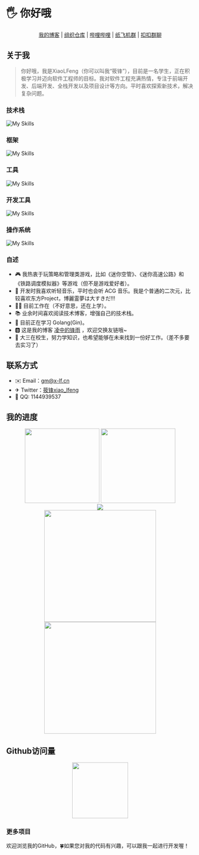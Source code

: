 # 🖐️ 你好哦

<div align="center">
    <a href="https://blog.x-lf.com">我的博客</a>
    <span>|</span>
    <a href="https://git-fy.cn/XiaoLFeng">组织仓库</a>
    <span>|</span>
    <a href="https://space.bilibili.com/244321572">哔哩哔哩</a>
    <span>|</span>
    <a href="https://t.me/xf_talk">纸飞机群</a>
    <span>|</span>
    <a href="https://qm.qq.com/cgi-bin/qm/qr?k=viCI56D_CRmtKMQZVzKCm9Rhy_0KUwVQ&jump_from=webapi">扣扣群聊</a>
</div>

## 关于我

> 你好哦，我是XiaoLFeng（你可以叫我“筱锋”），目前是一名学生，正在积极学习并迈向软件工程师的目标。我对软件工程充满热情，专注于前端开发、后端开发、全栈开发以及项目设计等方向。平时喜欢探索新技术，解决复杂问题。

### 技术栈
![My Skills](https://skillicons.dev/icons?i=java,go,ts,js,html,css,dart,kotlin,php,py,c,cpp,md,latex)


### 框架
![My Skills](https://skillicons.dev/icons?i=spring,laravel,go,vite,vue,react,flutter,nginx,nodejs,tailwind)

### 工具
![My Skills](https://skillicons.dev/icons?i=maven,npm,gradle,vim,sqlite,mysql,postgres,rabbitmq,kubernetes,jquery,jenkins,cmake)

### 开发工具
![My Skills](https://skillicons.dev/icons?i=idea,webstorm,clion,phpstorm,pycharm,androidstudio,docker,visualstudio,vscode,eclipse,arduino,postman,anaconda,obsidian,github,gitlab,grafana,git,githubactions,cloudflare,vercel,azure)

### 操作系统
![My Skills](https://skillicons.dev/icons?i=apple,windows,linux,ubuntu,redhat,debian,arch,raspberrypi,kali)

### 自述

- 🎮 我热衷于玩策略和管理类游戏，比如《迷你空管》、《迷你高速公路》和《铁路调度模拟器》等游戏（但不是游戏爱好者）。
- 🎵 开发时我喜欢听轻音乐，平时也会听 ACG 音乐。我是个普通的二次元，比较喜欢东方Project，博麗霊夢は大すきだ!!!
- 👨‍💻 目前工作在（不好意思，还在上学）。
- 📚 业余时间喜欢阅读技术博客，增强自己的技术栈。
- 🌱 目前正在学习 Golang(Gin)。
- 🅱️ 这是我的博客 [凌中的锋雨](https://blog.x-lf.com/) ，欢迎交换友链哦~
- 🏢 大三在校生，努力学知识，也希望能够在未来找到一份好工作。（差不多要去实习了）

## 联系方式

- ✉️ Email：[gm@x-lf.cn](mailto:gm@x-lf.cn)
- ✈ Twitter：[筱锋xiao_lfeng](https://twitter.com/lfeng_xiao)
- 🐧 QQ: 1144939537


## 我的进度

<div align="center">
    <img src="https://api.githubtrends.io/user/svg/XiaoLFeng/langs?time_range=one_year&include_private=True&compact=True&theme=classic" style="height: 200px">
    <img src="https://github-readme-stats.vercel.app/api?username=XiaoLFeng&show_icons=true&include_all_commits=true&count_private=true&hide_border=true" style="height: 200px">
</div>
<div align="center">
    <img src="https://wakatime.com/share/@018eaa03-bf5e-4f9b-8514-34313eafccfa/a1d7bd8e-5645-41b0-9d48-34d0bba323ec.svg">
</div>
<div align="center">
    <img src="https://wakatime.com/share/@018eaa03-bf5e-4f9b-8514-34313eafccfa/c9b0215d-85ff-47af-a121-da50c97ca2c0.svg" style="height: 300px">
    <img src="https://wakatime.com/share/@018eaa03-bf5e-4f9b-8514-34313eafccfa/447493e6-8461-4f3e-b427-bfaed98e3ec6.svg" style="height: 300px">
</div>

## Github访问量
<div align="center">
    <img src="https://api.moedog.org/count/@XiaoLFeng.readme" style="height: 150px">
</div>

### 更多项目

欢迎浏览我的GitHub，🍀如果您对我的代码有兴趣，可以跟我一起进行开发喔！